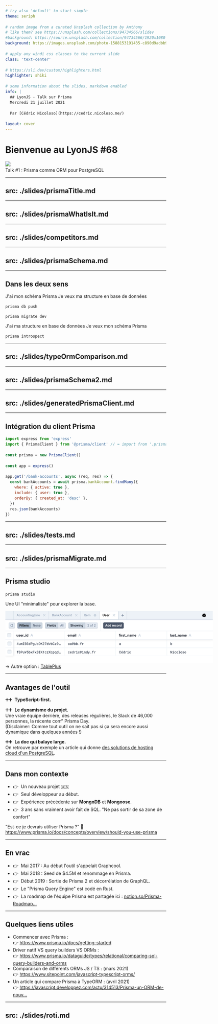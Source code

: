 ```yaml
---
# try also 'default' to start simple
theme: seriph

# random image from a curated Unsplash collection by Anthony
# like them? see https://unsplash.com/collections/94734566/slidev
#background: https://source.unsplash.com/collection/94734566/1920x1080
background: https://images.unsplash.com/photo-1588153191435-c890d9adbb99?ixid=MnwxMjA3fDB8MHxwaG90by1wYWdlfHx8fGVufDB8fHx8&ixlib=rb-1.2.1&auto=format&fit=crop&w=1650&q=80

# apply any windi css classes to the current slide
class: 'text-center'

# https://sli.dev/custom/highlighters.html
highlighter: shiki

# some information about the slides, markdown enabled
info: |
  ## LyonJS - Talk sur Prisma 
  Mercredi 21 juillet 2021

  Par [Cédric Nicoloso](https://cedric.nicoloso.me/)

layout: cover
---
```


# Bienvenue au LyonJS #68

<div class="flex justify-center">
  <img
    class="w-80 opacity-90"
    src="https://secure-content.meetupstatic.com/images/https%3A%2F%2Fsecure.meetupstatic.com%2Fphotos%2Fevent%2F9%2F2%2F9%2F7%2Fhighres_496537527.jpeg/600x337.jpg"
  />
</div>

<div class="pt-12">
  <span @click="$slidev.nav.next" class="px-2 py-1 rounded cursor-pointer" hover="bg-white bg-opacity-10">
    Talk #1 : Prisma comme ORM pour PostgreSQL <carbon:arrow-right class="inline"/>
  </span>
</div>

<!--
## Et ben, bienvenue à toutes et à tous.  

### On est ravi de pouvoir vous accueillir ici chez Indy pour ce nouveau LyonJS.

### On va attaquer le premier talk...
### Et je vais prendre une vingtaine de minutes pour vous parler de Prisma.
-->





---
src: ./slides/prismaTitle.md
---


---
src: ./slides/prismaWhatIsIt.md
---


---
src: ./slides/competitors.md
---


---
src: ./slides/prismaSchema.md
---


---

## Dans les deux sens

<div class="mt-15">
J'ai mon <span class="base-chip green">schéma Prisma</span>
<heroicons-outline:arrow-narrow-right class="text-3xl inline mx-4" />
Je veux ma structure en <span class="base-chip orange">base de données</span>

`prisma db push`

`prisma migrate dev`
</div>

<div class="mt-20">
J'ai ma structure en <span class="base-chip orange">base de données</span>
<heroicons-outline:arrow-narrow-right class="text-3xl inline mx-4" />
Je veux mon <span class="base-chip green">schéma Prisma</span>

  `prisma introspect`
</div>

<!--
#### Ah oui et si vous avez déjà une base de données, vous pouvez demander à Prisma de vous générer ce fichier. (Commande 'introspect')
-->


---
src: ./slides/typeOrmComparison.md
---


---
src: ./slides/prismaSchema2.md
---


---
src: ./slides/generatedPrismaClient.md
---



---

## Intégration du client Prisma

<div class="mt-8">

```javascript
import express from 'express'
import { PrismaClient } from '@prisma/client' // = import from '.prisma/client

const prisma = new PrismaClient()

const app = express()

app.get('/bank-accounts', async (req, res) => {
  const bankAccounts = await prisma.bankAccount.findMany({
    where: { active: true },
    include: { user: true },
    orderBy: { created_at: 'desc' },
  })
  res.json(bankAccounts)
})
```

</div>

<!--
### Exemple classique, tiré de la doc de Prisma.

#### Bon, c'est un exemple...
#### On préfèrera faire par exemple de l'injection de dépendance pour accéder à notre client Prisma. 
-->




---
src: ./slides/tests.md
---


---
src: ./slides/prismaMigrate.md
---



---

## Prisma studio

`prisma studio`

Une UI "minimaliste" pour explorer la base.

<img src="/images/prisma-studio.png" class="mt-10" style="max-width: 650px;">

<div class="mt-10 text-sm">
→ Autre option : <a href="https://tableplus.com/" target="_blank">TablePlus</a>
</div>

<style>
.ced-link {
  border-radius: 1.5rem;
  display: inline-block;
  transition-property: background-color,border-color,color,fill,stroke;
  transition-timing-function: cubic-bezier(.4,0,.2,1);
  transition-duration: 150ms;
  padding: .7em .9em .7em .9em;
  border-bottom-width: 0 !important;
}
.ced-link:hover {
  cursor: pointer;
  background-color: rgba(16,135,117,.1);
}
</style>

<!--
#### Bon je le mentionne quand même, ça a le mérite d'exister !
#### Mais pour être un peu plus sérieux je vous conseille TablePlus.
-->





---

## Avantages de l'outil

➕➕ &nbsp;<strong>TypeScript-first.</strong>

➕➕ &nbsp;<strong>Le dynamisme du projet.</strong>  
Une vraie équipe derrière, des releases régulières, le Slack de 46,000 personnes, la récente conf' Prisma Day.  
<span class="text-sm">
  (Disclaimer: Comme tout outil on ne sait pas si ça sera encore aussi dynamique dans quelques années !)
</span>

➕➕ &nbsp;<strong>La doc qui balaye large.</strong>  
On retrouve par exemple un article qui donne <a href="https://www.prisma.io/dataguide/postgresql/5-ways-to-host-postgresql" target="_blank">des solutions de hosting cloud d'un PostgreSQL</a>.

<Tweet id="1400893865196879873" scale="0.65" class="mt-7" />

<!--
### Je suis pas un fan de la première heure de TS, mais là il faut bien reconnaître que c'est hyper agréable de bosser avec ça dans l'IDE.
-->




---

## Dans mon contexte

<ul>
<li class="list-none mt-7">
👉 &nbsp;Un nouveau projet 🇺🇸
</li>

<li class="list-none mt-7">
👉 &nbsp;Seul développeur au début.
</li>

<li class="list-none mt-7">
👉 &nbsp;Expérience précédente sur <strong>MongoDB</strong> et <strong>Mongoose</strong>.
</li>

<li class="list-none mt-7">
👉 &nbsp;3 ans sans vraiment avoir fait de SQL.

<span class="block ml-6">
"Ne pas sortir de sa zone de confort"
</span>
</li>
</ul>

<div class="mt-12">

<div class="uppercase mb-5 text-gray-400">
"Est-ce je devrais utiliser Prisma ?" 🤔
</div>
<a href="https://www.prisma.io/docs/concepts/overview/should-you-use-prisma" target="_blank">
https://www.prisma.io/docs/concepts/overview/should-you-use-prisma
</a>
</div>

<!--
#### 3. Donc l'idée c'était aussi de pas partir à l'opposé de ça.

#### Bref pour l'instant, dans mon contexte, plus d'avantages que d'inconvénients.

#### Et de toute façon, un ORM ne vous empêchera de tomber sur des problématiques plus larges de base de données, de SQL, etc.
-->




---

## En vrac

<ul>
<li class="list-none mt-7">
👉 &nbsp;Mai 2017 : Au début l'outil s'appelait <span class="base-chip">Graphcool</span>.
</li>

<li class="list-none mt-7">
👉 &nbsp;Mai 2018 : Seed de $4.5M et renommage en Prisma.
</li>

<li class="list-none mt-7">
👉 &nbsp;Début 2019 : Sortie de <span class="base-chip">Prisma 2</span> et décorrélation de GraphQL.
</li>

<li class="list-none mt-12">
👉 &nbsp;Le "Prisma Query Engine" est codé en <span class="base-chip">Rust</span>.
</li>

<li class="list-none mt-7">
👉 &nbsp;La roadmap de l'équipe Prisma est partagée ici :
<a href="https://www.notion.so/Prisma-Roadmap-50766227b779464ab98899accb98295f" target="_blank">notion.so/Prisma-Roadmap...</a>
</li>
</ul>




---

## Quelques liens utiles

<ul class="mt-8">
  <li>
    <div>Commencer avec Prisma :</div>
    👉 <a href="https://www.prisma.io/docs/getting-started" target="_blank" class="ml-1">
      https://www.prisma.io/docs/getting-started
    </a>
  </li>
  <li>
    <div>Driver natif VS query builders VS ORMs :</div>
    👉 <a href="https://www.prisma.io/dataguide/types/relational/comparing-sql-query-builders-and-orms" target="_blank" class="ml-1">
      https://www.prisma.io/dataguide/types/relational/comparing-sql-query-builders-and-orms
    </a>
  </li>
  <li>
    <div>Comparaison de différents ORMs JS / TS : <span class="ml-2 text-sm text-gray-400">(mars 2021)</span></div>
    👉 <a href="https://www.sitepoint.com/javascript-typescript-orms/" target="_blank" class="ml-1">
      https://www.sitepoint.com/javascript-typescript-orms/
    </a>
  </li>
  <li>
    <div>Un article qui compare Prisma à TypeORM : <span class="ml-2 text-sm text-gray-400">(avril 2021)</span></div>
    👉 <a href="https://javascript.developpez.com/actu/314513/Prisma-un-ORM-de-nouvelle-generation-pour-Node-js-et-TypeScript-pour-concurrencer-TypeORM-et-Sequelize-et-devenir-la-norme-de-l-industrie/" target="_blank" class="ml-1">
      https://javascript.developpez.com/actu/314513/Prisma-un-ORM-de-nouv...
    </a>
  </li>
</ul>

<style>
ul li {
  @apply mb-5;

  div {
    @apply -mb-2;
  }
  a {
    @apply text-sm;
  }
}
</style>




---
src: ./slides/roti.md
---

